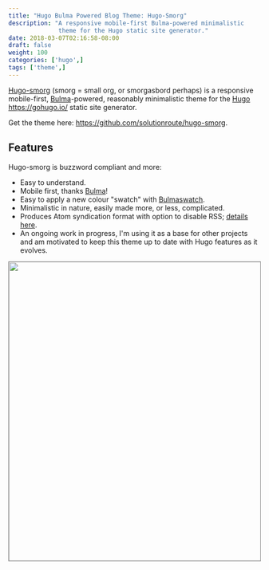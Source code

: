 ```yaml
---
title: "Hugo Bulma Powered Blog Theme: Hugo-Smorg"
description: "A responsive mobile-first Bulma-powered minimalistic
			  theme for the Hugo static site generator."
date: 2018-03-07T02:16:58-08:00
draft: false
weight: 100
categories: ['hugo',]
tags: ['theme',]
---
```


[Hugo-smorg][] (smorg = small org, or smorgasbord perhaps) is a responsive
mobile-first, [Bulma][]-powered, reasonably minimalistic theme for the [Hugo][]
https://gohugo.io/ static site generator.  
<!--more-->

Get the theme here: https://github.com/solutionroute/hugo-smorg.

## Features

Hugo-smorg is buzzword compliant and more:

* Easy to understand.
* Mobile first, thanks [Bulma][]!
* Easy to apply a new colour "swatch" with [Bulmaswatch][].
* Minimalistic in nature, easily made more, or less, complicated.
* Produces Atom syndication format with option to disable RSS; [details
here](https://github.com/comfusion/after-dark/issues/32#issuecomment-312515542).
* An ongoing work in progress, I'm using it as a base for other projects and am
  motivated to keep this theme up to date with Hugo features as it evolves.

<img src="https://raw.githubusercontent.com/solutionroute/hugo-smorg/master/images/tn.png" width="900" height="600" style="border: 1px solid grey">


[Hugo]: https://gohugo.io/
[Hugo-smorg]: https://github.com/solutionroute/hugo-smorg
[Bulma]: https://bulma.io/ 
[Bulmaswatch]: https://jenil.github.io/bulmaswatch/
